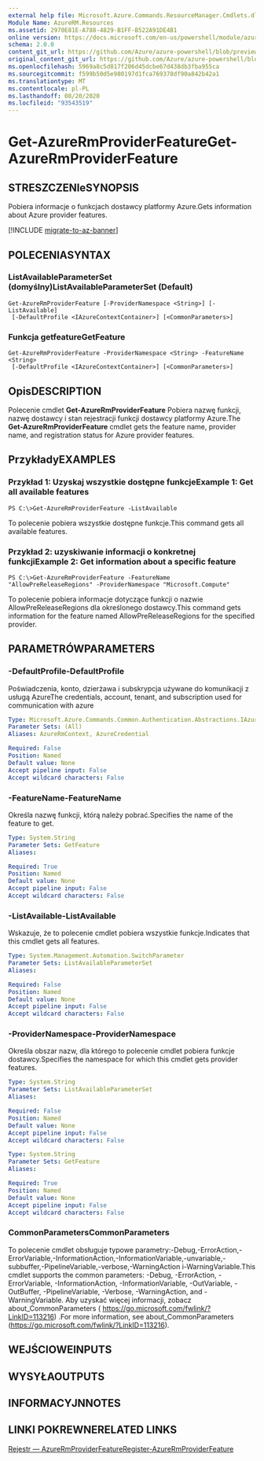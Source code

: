 ```yaml
---
external help file: Microsoft.Azure.Commands.ResourceManager.Cmdlets.dll-Help.xml
Module Name: AzureRM.Resources
ms.assetid: 2970E81E-A788-4829-B1FF-B522A91DE4B1
online version: https://docs.microsoft.com/en-us/powershell/module/azurerm.resources/get-azurermproviderfeature
schema: 2.0.0
content_git_url: https://github.com/Azure/azure-powershell/blob/preview/src/ResourceManager/Resources/Commands.Resources/help/Get-AzureRmProviderFeature.md
original_content_git_url: https://github.com/Azure/azure-powershell/blob/preview/src/ResourceManager/Resources/Commands.Resources/help/Get-AzureRmProviderFeature.md
ms.openlocfilehash: 5969a8c5d817f206d45dcbe67d438db3fba955ca
ms.sourcegitcommit: f599b50d5e980197d1fca769378df90a842b42a1
ms.translationtype: MT
ms.contentlocale: pl-PL
ms.lasthandoff: 08/20/2020
ms.locfileid: "93543519"
---
```

# <span data-ttu-id="7c4e2-101">Get-AzureRmProviderFeature</span><span class="sxs-lookup"><span data-stu-id="7c4e2-101">Get-AzureRmProviderFeature</span></span>

## <span data-ttu-id="7c4e2-102">STRESZCZENIe</span><span class="sxs-lookup"><span data-stu-id="7c4e2-102">SYNOPSIS</span></span>
<span data-ttu-id="7c4e2-103">Pobiera informacje o funkcjach dostawcy platformy Azure.</span><span class="sxs-lookup"><span data-stu-id="7c4e2-103">Gets information about Azure provider features.</span></span>

[!INCLUDE [migrate-to-az-banner](../../includes/migrate-to-az-banner.md)]

## <span data-ttu-id="7c4e2-104">POLECENIA</span><span class="sxs-lookup"><span data-stu-id="7c4e2-104">SYNTAX</span></span>

### <span data-ttu-id="7c4e2-105">ListAvailableParameterSet (domyślny)</span><span class="sxs-lookup"><span data-stu-id="7c4e2-105">ListAvailableParameterSet (Default)</span></span>
```
Get-AzureRmProviderFeature [-ProviderNamespace <String>] [-ListAvailable]
 [-DefaultProfile <IAzureContextContainer>] [<CommonParameters>]
```

### <span data-ttu-id="7c4e2-106">Funkcja getfeature</span><span class="sxs-lookup"><span data-stu-id="7c4e2-106">GetFeature</span></span>
```
Get-AzureRmProviderFeature -ProviderNamespace <String> -FeatureName <String>
 [-DefaultProfile <IAzureContextContainer>] [<CommonParameters>]
```

## <span data-ttu-id="7c4e2-107">Opis</span><span class="sxs-lookup"><span data-stu-id="7c4e2-107">DESCRIPTION</span></span>
<span data-ttu-id="7c4e2-108">Polecenie cmdlet **Get-AzureRmProviderFeature** Pobiera nazwę funkcji, nazwę dostawcy i stan rejestracji funkcji dostawcy platformy Azure.</span><span class="sxs-lookup"><span data-stu-id="7c4e2-108">The **Get-AzureRmProviderFeature** cmdlet gets the feature name, provider name, and registration status for Azure provider features.</span></span>

## <span data-ttu-id="7c4e2-109">Przykłady</span><span class="sxs-lookup"><span data-stu-id="7c4e2-109">EXAMPLES</span></span>

### <span data-ttu-id="7c4e2-110">Przykład 1: Uzyskaj wszystkie dostępne funkcje</span><span class="sxs-lookup"><span data-stu-id="7c4e2-110">Example 1: Get all available features</span></span>
```
PS C:\>Get-AzureRmProviderFeature -ListAvailable
```

<span data-ttu-id="7c4e2-111">To polecenie pobiera wszystkie dostępne funkcje.</span><span class="sxs-lookup"><span data-stu-id="7c4e2-111">This command gets all available features.</span></span>

### <span data-ttu-id="7c4e2-112">Przykład 2: uzyskiwanie informacji o konkretnej funkcji</span><span class="sxs-lookup"><span data-stu-id="7c4e2-112">Example 2: Get information about a specific feature</span></span>
```
PS C:\>Get-AzureRmProviderFeature -FeatureName "AllowPreReleaseRegions" -ProviderNamespace "Microsoft.Compute"
```

<span data-ttu-id="7c4e2-113">To polecenie pobiera informacje dotyczące funkcji o nazwie AllowPreReleaseRegions dla określonego dostawcy.</span><span class="sxs-lookup"><span data-stu-id="7c4e2-113">This command gets information for the feature named AllowPreReleaseRegions for the specified provider.</span></span>

## <span data-ttu-id="7c4e2-114">PARAMETRÓW</span><span class="sxs-lookup"><span data-stu-id="7c4e2-114">PARAMETERS</span></span>

### <span data-ttu-id="7c4e2-115">-DefaultProfile</span><span class="sxs-lookup"><span data-stu-id="7c4e2-115">-DefaultProfile</span></span>
<span data-ttu-id="7c4e2-116">Poświadczenia, konto, dzierżawa i subskrypcja używane do komunikacji z usługą Azure</span><span class="sxs-lookup"><span data-stu-id="7c4e2-116">The credentials, account, tenant, and subscription used for communication with azure</span></span>

```yaml
Type: Microsoft.Azure.Commands.Common.Authentication.Abstractions.IAzureContextContainer
Parameter Sets: (All)
Aliases: AzureRmContext, AzureCredential

Required: False
Position: Named
Default value: None
Accept pipeline input: False
Accept wildcard characters: False
```

### <span data-ttu-id="7c4e2-117">-FeatureName</span><span class="sxs-lookup"><span data-stu-id="7c4e2-117">-FeatureName</span></span>
<span data-ttu-id="7c4e2-118">Określa nazwę funkcji, którą należy pobrać.</span><span class="sxs-lookup"><span data-stu-id="7c4e2-118">Specifies the name of the feature to get.</span></span>

```yaml
Type: System.String
Parameter Sets: GetFeature
Aliases:

Required: True
Position: Named
Default value: None
Accept pipeline input: False
Accept wildcard characters: False
```

### <span data-ttu-id="7c4e2-119">-ListAvailable</span><span class="sxs-lookup"><span data-stu-id="7c4e2-119">-ListAvailable</span></span>
<span data-ttu-id="7c4e2-120">Wskazuje, że to polecenie cmdlet pobiera wszystkie funkcje.</span><span class="sxs-lookup"><span data-stu-id="7c4e2-120">Indicates that this cmdlet gets all features.</span></span>

```yaml
Type: System.Management.Automation.SwitchParameter
Parameter Sets: ListAvailableParameterSet
Aliases:

Required: False
Position: Named
Default value: None
Accept pipeline input: False
Accept wildcard characters: False
```

### <span data-ttu-id="7c4e2-121">-ProviderNamespace</span><span class="sxs-lookup"><span data-stu-id="7c4e2-121">-ProviderNamespace</span></span>
<span data-ttu-id="7c4e2-122">Określa obszar nazw, dla którego to polecenie cmdlet pobiera funkcje dostawcy.</span><span class="sxs-lookup"><span data-stu-id="7c4e2-122">Specifies the namespace for which this cmdlet gets provider features.</span></span>

```yaml
Type: System.String
Parameter Sets: ListAvailableParameterSet
Aliases:

Required: False
Position: Named
Default value: None
Accept pipeline input: False
Accept wildcard characters: False
```

```yaml
Type: System.String
Parameter Sets: GetFeature
Aliases:

Required: True
Position: Named
Default value: None
Accept pipeline input: False
Accept wildcard characters: False
```

### <span data-ttu-id="7c4e2-123">CommonParameters</span><span class="sxs-lookup"><span data-stu-id="7c4e2-123">CommonParameters</span></span>
<span data-ttu-id="7c4e2-124">To polecenie cmdlet obsługuje typowe parametry:-Debug,-ErrorAction,-ErrorVariable,-InformationAction,-InformationVariable,-unvariable,-subbuffer,-PipelineVariable,-verbose,-WarningAction i-WarningVariable.</span><span class="sxs-lookup"><span data-stu-id="7c4e2-124">This cmdlet supports the common parameters: -Debug, -ErrorAction, -ErrorVariable, -InformationAction, -InformationVariable, -OutVariable, -OutBuffer, -PipelineVariable, -Verbose, -WarningAction, and -WarningVariable.</span></span> <span data-ttu-id="7c4e2-125">Aby uzyskać więcej informacji, zobacz about_CommonParameters ( https://go.microsoft.com/fwlink/?LinkID=113216) .</span><span class="sxs-lookup"><span data-stu-id="7c4e2-125">For more information, see about_CommonParameters (https://go.microsoft.com/fwlink/?LinkID=113216).</span></span>

## <span data-ttu-id="7c4e2-126">WEJŚCIOWE</span><span class="sxs-lookup"><span data-stu-id="7c4e2-126">INPUTS</span></span>

## <span data-ttu-id="7c4e2-127">WYSYŁA</span><span class="sxs-lookup"><span data-stu-id="7c4e2-127">OUTPUTS</span></span>

## <span data-ttu-id="7c4e2-128">INFORMACYJN</span><span class="sxs-lookup"><span data-stu-id="7c4e2-128">NOTES</span></span>

## <span data-ttu-id="7c4e2-129">LINKI POKREWNE</span><span class="sxs-lookup"><span data-stu-id="7c4e2-129">RELATED LINKS</span></span>

[<span data-ttu-id="7c4e2-130">Rejestr — AzureRmProviderFeature</span><span class="sxs-lookup"><span data-stu-id="7c4e2-130">Register-AzureRmProviderFeature</span></span>](./Register-AzureRmProviderFeature.md)


